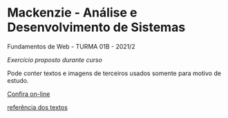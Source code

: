 # Mackenzie - Análise e Desenvolvimento de Sistemas

Fundamentos de Web - TURMA 01B - 2021/2

_Exercício proposto durante curso_

Pode conter textos e imagens de terceiros usados somente para motivo de estudo.

[Confira on-line](https://tigo-di.github.io/mackenzie-fundamentos-da-web/)

[referência dos textos](https://gaea.com.br/voce-conhece-bem-as-principais-areas-de-ti/)

